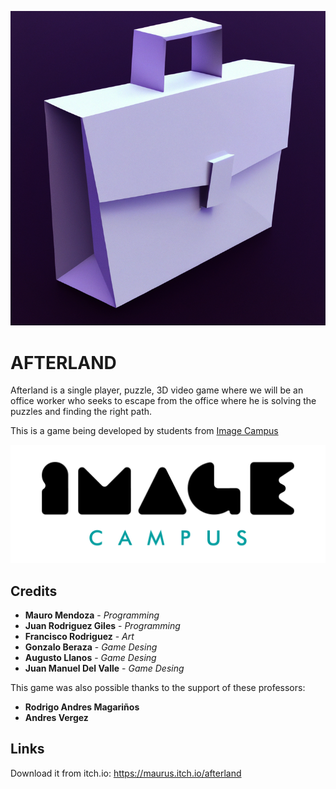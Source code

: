<p align="center">
<img src="logo.png" alt="PONER NOMBRE DEL JUEGO ACA"/>
</p>

# AFTERLAND

Afterland is a single player, puzzle, 3D video game where we will be an office worker who seeks to escape from the office where he is solving the puzzles and finding the right path.

This is a game being developed by students from <a href="https://www.imagecampus.edu.ar/">Image Campus</a>

<p align="center">
  <a href="https://www.imagecampus.edu.ar/">
    <img src="logo-image-campus.png" alt="Image Campus"/>
  </a> 
</p>


## Credits

- **Mauro Mendoza** - *Programming*
- **Juan Rodriguez Giles** - *Programming*
- **Francisco Rodriguez** - *Art*
- **Gonzalo Beraza** - *Game Desing*
- **Augusto Llanos** - *Game Desing*
- **Juan Manuel Del Valle** - *Game Desing*


This game was also possible thanks to the support of these professors:

- **Rodrigo Andres Magariños**
- **Andres Vergez**

## Links

Download it from itch.io: https://maurus.itch.io/afterland
